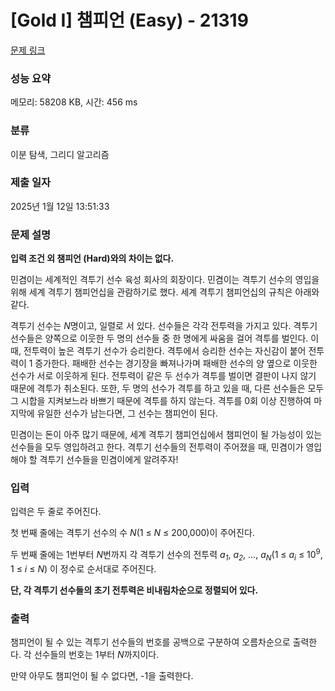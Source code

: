# [Gold I] 챔피언 (Easy) - 21319 

[문제 링크](https://www.acmicpc.net/problem/21319) 

### 성능 요약

메모리: 58208 KB, 시간: 456 ms

### 분류

이분 탐색, 그리디 알고리즘

### 제출 일자

2025년 1월 12일 13:51:33

### 문제 설명

<p><strong>입력 조건 외 챔피언 (Hard)와의 차이는 없다.</strong></p>

<p>민겸이는 세계적인 격투기 선수 육성 회사의 회장이다. 민겸이는 격투기 선수의 영입을 위해 세계 격투기 챔피언십을 관람하기로 했다. 세계 격투기 챔피언십의 규칙은 아래와 같다.</p>

<p>격투기 선수는 <em>N</em>명이고, 일렬로 서 있다. 선수들은 각각 전투력을 가지고 있다. 격투기 선수들은 양쪽으로 이웃한 두 명의 선수들 중 한 명에게 싸움을 걸어 격투를 벌인다. 이 때, 전투력이 높은 격투기 선수가 승리한다. 격투에서 승리한 선수는 자신감이 붙어 전투력이 1 증가한다. 패배한 선수는 경기장을 빠져나가며 패배한 선수의 양 옆으로 이웃한 선수가 서로 이웃하게 된다. 전투력이 같은 두 선수가 격투를 벌이면 결판이 나지 않기 때문에 격투가 취소된다. 또한, 두 명의 선수가 격투를 하고 있을 때, 다른 선수들은 모두 그 시합을 지켜보느라 바쁘기 때문에 격투를 하지 않는다. 격투를 0회 이상 진행하여 마지막에 유일한 선수가 남는다면, 그 선수는 챔피언이 된다.</p>

<p>민겸이는 돈이 아주 많기 때문에, 세계 격투기 챔피언십에서 챔피언이 될 가능성이 있는 선수들을 모두 영입하려고 한다. 격투기 선수들의 전투력이 주어졌을 때, 민겸이가 영입해야 할 격투기 선수들을 민겸이에게 알려주자!</p>

### 입력 

 <p>입력은 두 줄로 주어진다.</p>

<p>첫 번째 줄에는 격투기 선수의 수 <em>N</em>(1 ≤ <em>N</em> ≤ 200,000)이 주어진다.</p>

<p>두 번째 줄에는 1번부터 <em>N</em>번까지 각 격투기 선수의 전투력 <em>a<sub>1</sub></em>, <em>a<sub>2</sub></em>, …, <em>a<sub>N</sub></em>(1 ≤ <em>a<sub>i</sub></em> ≤ 10<sup>9</sup>, 1 ≤ <em>i</em> ≤ <em>N</em>) 이 정수로 순서대로 주어진다.</p>

<p><strong>단, 각 격투기 선수들의 초기 전투력은 비내림차순으로 정렬되어 있다.</strong></p>

### 출력 

 <p>챔피언이 될 수 있는 격투기 선수들의 번호를 공백으로 구분하여 오름차순으로 출력한다. 각 선수들의 번호는 1부터 <em>N</em>까지이다.</p>

<p>만약 아무도 챔피언이 될 수 없다면, -1을 출력한다.</p>

